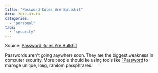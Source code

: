 ```yaml
---
title: "Password Rules Are Bullshit"
date: 2017-03-10
categories: 
  - "personal"
tags: 
  - "security"
---
```


Source: [Password Rules Are Bullshit](https://blog.codinghorror.com/password-rules-are-bullshit/)

Passwords aren't going anywhere soon. They are the biggest weakness in computer security. More people should be using tools like [1Password](https://1password.com/) to manage unique, long, random passphrases.
